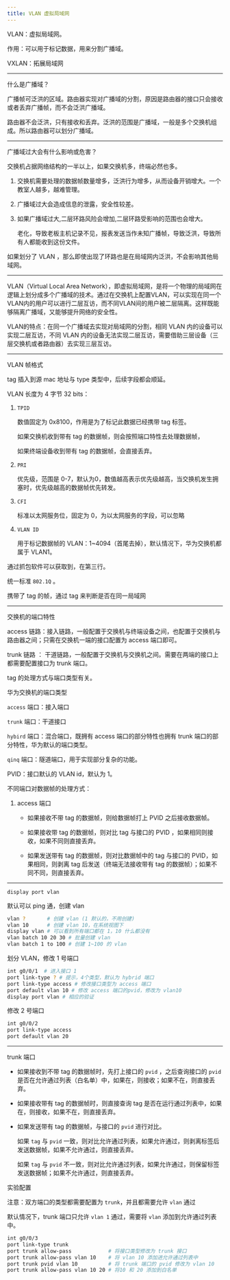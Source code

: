 ```yaml
---
title: VLAN 虚拟局域网
---
```


VLAN：虚拟局域网。

作用：可以用于标记数据，用来分割广播域。

VXLAN：拓展局域网 

---

什么是广播域？

广播帧可泛洪的区域。路由器实现对广播域的分割，原因是路由器的接口只会接收或者丢弃广播帧，而不会泛洪广播域。

路由器不会泛洪，只有接收和丢弃。泛洪的范围是广播域，一般是多个交换机组成。所以路由器可以划分广播域。

---

广播域过大会有什么影响或危害？

交换机占据网络结构的一半以上，如果交换机多，终端必然也多。

1. 交换机需要处理的数据帧数量增多，泛洪行为增多，从而设备开销增大。一个教室人越多，越难管理。

2. 广播域过大会造成信息的泄露，安全性较差。

3. 如果广播域过大,二层环路风险会增加,二层环路受影响的范围也会增大。

   老化，导致老板主机记录不见，报表发送当作未知广播帧，导致泛洪，导致所有人都能收到这份文件。

如果划分了 VLAN ，那么即使出现了环路也是在局域网内泛洪，不会影响其他局域网。

---

VLAN（Virtual Local Area Network），即虚拟局域网，是将一个物理的局域网在逻辑上划分成多个广播域的技术。通过在交换机上配置VLAN，可以实现在同一个VLAN内的用户可以进行二层互访，而不同VLAN间的用户被二层隔离。这样既能够隔离广播域，又能够提升网络的安全性。

VLAN的特点：在同一个广播域去实现对局域网的分割，相同 VLAN 内的设备可以实现二层互访，不同 VLAN 内的设备无法实现二层互访，需要借助三层设备（三层交换机或者路由器）去实现三层互访。

---

VLAN 帧格式

 tag 插入到源 mac 地址与 type 类型中，后续字段都会顺延。

VLAN 长度为 4 字节 32 bits：

1. `TPID`

   数值固定为 0x8100，作用是为了标记此数据已经携带 tag 标签。

   如果交换机收到带有 tag 的数据帧，则会按照端口特性去处理数据帧，

   如果终端设备收到带有 tag 的数据帧，会直接丢弃。

2. `PRI`

   优先级，范围是 0-7，默认为0，数值越高表示优先级越高，当交换机发生拥塞时，优先级越高的数据帧优先转发。

3. `CFI`

   标准以太网服务位，固定为 0，为以太网服务的字段，可以忽略

4. `VLAN ID`

   用于标记数据帧的 VLAN：1~4094（首尾去掉），默认情况下，华为交换机都属于 VLAN1。

通过抓包软件可以获取到，在第三行。

统一标准 `802.1Q` 。

携带了 tag 的帧，通过 tag 来判断是否在同一局域网

---

交换机的端口特性

access 链路：接入链路，一般配置于交换机与终端设备之间，也配置于交换机与路由器之间；只需在交换机一端的接口配置为 access 端口即可。

trunk 链路 ： 干道链路，一般配置于交换机与交换机之间。需要在两端的接口上都需要配置接口为 trunk 端口。

tag 的处理方式与端口类型有关。

华为交换机的端口类型

`access` 端口：接入端口

`trunk` 端口：干道接口

`hybird` 端口：混合端口，既拥有 access 端口的部分特性也拥有 trunk 端口的部分特性，华为默认的端口类型。

`qinq` 端口：隧道端口，用于实现部分复杂的功能。



PVID：接口默认的 VLAN id，默认为 1。

不同端口对数据帧的处理方式：

1. access 端口

   - 如果接收不带 tag 的数据帧，则给数据帧打上 PVID 之后接收数据帧。

   - 如果接收带 tag 的数据帧，则对比 tag 与接口的 PVID ，如果相同则接收，如果不同则直接丢弃。

   - 如果发送带有 tag 的数据帧，则对比数据帧中的 tag 与接口的 PVID，如果相同，则剥离 tag 后发送（终端无法接收带有 tag 的数据帧）；如果不同不同，则直接丢弃。

---

`display port vlan`

默认可以 ping 通，创建 vlan

```bash
vlan ?       # 创建 vlan (1 默认的，不用创建)
vlan 10      # 创建 vlan 10，在系统视图下
display vlan # 可以看到所有端口都在 1，10 什么都没有
vlan batch 10 20 30 # 批量创建 vlan
vlan batch 1 to 100 # 创建 1~100 的 vlan
```

划分 VLAN，修改 1 号端口

```bash
int g0/0/1  # 进入接口 1
port link-type ? # 提示，4个类型，默认为 hybrid 端口
port link-type access # 修改接口类型为 access 端口
port default vlan 10 # 修改 access 端口的pvid，修改为 vlan10
display port vlan # 相应的验证
```

修改 2 号端口

```bash
int g0/0/2              
port link-type access
port default vlan 20
```

---

trunk 端口

- 如果接收到不带 tag 的数据帧时，先打上接口的 `pvid` ，之后查询接口的 `pvid` 是否在允许通过列表（白名单）中，如果在，则接收；如果不在，则直接丢弃。

- 如果接收带有 tag 的数据帧时，则直接查询 tag 是否在运行通过列表中，如果在，则接收，如果不在，则直接丢弃。

- 如果发送带有 tag 的数据帧，与接口的 `pvid` 进行对比。

  如果 `tag` 与 `pvid` 一致，则对比允许通过列表，如果允许通过，则剥离标签后发送数据帧，如果不允许通过，则直接丢弃。

  如果 `tag` 与 `pvid` 不一致，则对比允许通过列表，如果允许通过，则保留标签发送数据帧；如果不允许通过，则直接丢弃。

实验配置

注意：双方端口的类型都需要配置为 `trunk`，并且都需要允许 `vlan` 通过

默认情况下，trunk 端口只允许 `vlan 1` 通过，需要将 `vlan` 添加到允许通过列表中。

```bash
int g0/0/3
port link-type trunk   
port trunk allow-pass            # 将接口类型修改为 trunk 接口
port trunk allow-pass vlan 10    # 将 vlan 10 添加进允许通过列表中
port trunk pvid vlan 10          # 将 trunk 端口的 pvid 修改为 vlan 10
port trunk allow-pass vlan 10 20 # 将10 和 20 添加到白名单
```

